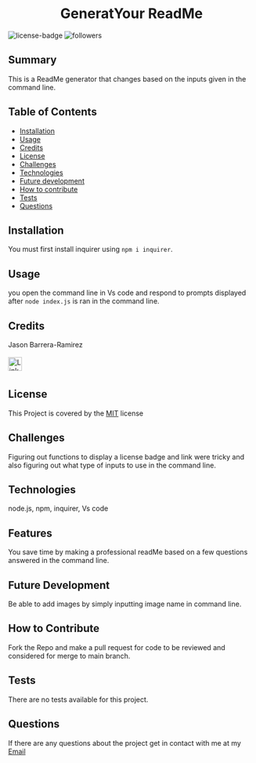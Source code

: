 <h1 align="center">GeneratYour ReadMe</h1> 
  
[LinkedIn]: https://www.linkedin.com/in/jason-barrera-ramirez-b2a473204/
![license-badge](https://img.shields.io/badge/License-MIT-blueviolet)
![followers](https://img.shields.io/github/followers/jbramirez03?style=social)

[MIT]: https://choosealicense.com/licenses/mit/
## Summary
This is a ReadMe generator that changes based on the inputs given in the command line.
## Table of Contents
- [Installation](#installation)
- [Usage](#usage)
- [Credits](#credits)
- [License](#license)
- [Challenges](#challenges)
- [Technologies](#technologies)
- [Future development](#future-development)
- [How to contribute](#how-to-contribute)
- [Tests](#tests)
- [Questions](#questions)
## Installation
You must first install inquirer using `npm i inquirer`.
## Usage
you open the command line in Vs code and respond to prompts displayed after `node index.js` is ran in the command line.
## Credits
Jason Barrera-Ramirez<br><br>
[<img align="left" width="28px" alt="LinkedIn" src="https://user-images.githubusercontent.com/82244776/128110957-497edff3-59dc-41d6-89bc-be7570e441fe.png" />][LinkedIn]<br><br>
## License
This Project is covered by the [MIT] license
## Challenges
Figuring out functions to display a license badge and link were tricky and also figuring out what type of inputs to use in the command line.
## Technologies
node.js, npm, inquirer, Vs code
## Features
You save time by making a professional readMe based on a few questions answered in the command line.
## Future Development
Be able to add images by simply inputting image name in command line.
## How to Contribute
Fork the Repo and make a pull request for code to be reviewed and considered for merge to main branch.
## Tests
There are no tests available for this project.
## Questions
If there are any questions about the project get in contact with me at my [Email](mailto:jason1287712@gmail.com)

